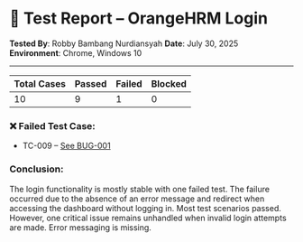 
# 🧾 Test Report – OrangeHRM Login

**Tested By**: Robby Bambang Nurdiansyah
**Date**: July 30, 2025  
**Environment**: Chrome, Windows 10

---

| Total Cases | Passed | Failed | Blocked |
|-------------|--------|--------|---------|
| 10          | 9     | 1      | 0       |

### ❌ Failed Test Case:
- TC-009 – [See BUG-001](https://github.com/robbynurdiansyah/manual-qa-orangehrm/blob/main/Login/bug-reports.md)

### Conclusion:
The login functionality is mostly stable with one failed test. The failure occurred due to the absence of an error message and redirect when accessing the dashboard without logging in.
Most test scenarios passed. However, one critical issue remains unhandled when invalid login attempts are made. Error messaging is missing.
